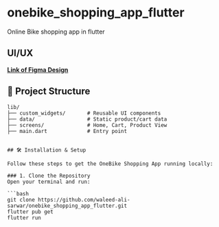 # onebike_shopping_app_flutter

Online Bike shopping app in flutter
## UI/UX 
[**Link of Figma Design**](https://www.figma.com/design/FRVQSeBgS9h0YlQcI18mcc/Online-Bike-Shopping-App--Community-?node-id=1-2&p=f&t=O8aMN8fUFpurRSnz-0)

## 📁 Project Structure
```plaintext
lib/
├── custom_widgets/       # Reusable UI components
├── data/                 # Static product/cart data
├── screens/              # Home, Cart, Product View
├── main.dart             # Entry point


## 🛠️ Installation & Setup

Follow these steps to get the OneBike Shopping App running locally:

### 1. Clone the Repository
Open your terminal and run:

```bash
git clone https://github.com/waleed-ali-sarwar/onebike_shopping_app_flutter.git
flutter pub get
flutter run
